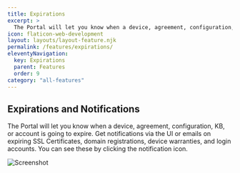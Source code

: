 ```yaml
---
title: Expirations
excerpt: >
  The Portal will let you know when a device, agreement, configuration, KB, or account is going to expire. Get notifications via the UI or emails on expiring SSL Certificates, domain registrations, device warranties, and login accounts.
icon: flaticon-web-development
layout: layouts/layout-feature.njk
permalink: /features/expirations/
eleventyNavigation:
  key: Expirations
  parent: Features
  order: 9
category: "all-features"
---
```


## Expirations and Notifications

The Portal will let you know when a device, agreement, configuration, KB, or account is going to expire. Get notifications via the UI or emails on expiring SSL Certificates, domain registrations, device warranties, and login accounts. You can see these by clicking the notification icon.

<img class="img-fluid" src="https://www.itportal.com/v4/images/expirations.png" alt="Screenshot">
